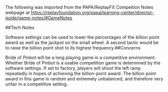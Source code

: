 The following was imported from the PAPA/ReplayFX Compeition Notes webpage at https://replayfoundation.org/papa/learning-center/director-guide/game-notes/#GameNotes

##Tech Notes
            
Software settings can be used to lower the percentages of the billion point award as well as the jackpot on the small wheel. A second tactic would be to raise the billion point shot to its highest frequency.##Concerns
            
Bride of Pinbot will be a long playing game in a competitive environment. Whether Bride of Pinbot is a usable competition game is determined by the software settings. If set to factory, players will shoot the left ramp repeatedly in hopes of achieving the billion-point award. The billion point award in this game is random and extremely unbalanced, and therefore very unfair in a competitive setting.